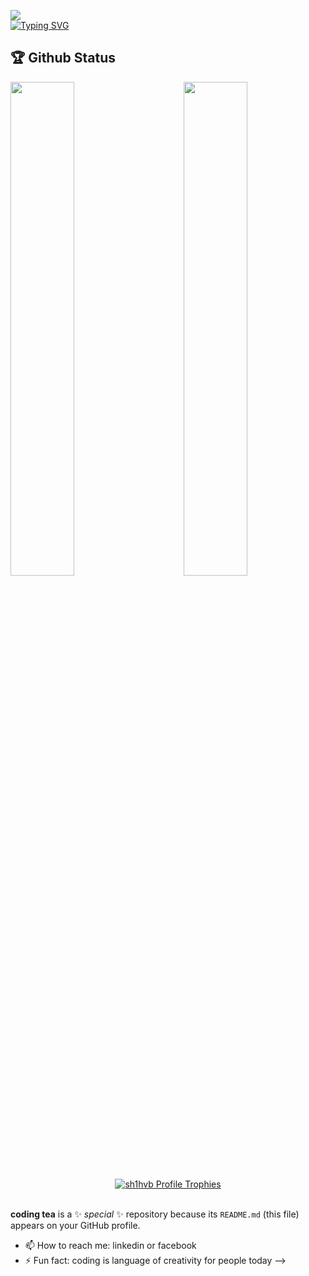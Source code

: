 ![](https://raw.githubusercontent.com/halfrost/halfrost/master/icons/header_.png)
<br/>
[![Typing SVG](https://readme-typing-svg.herokuapp.com?font=Hack&color=%239315B7&lines=I'm+ismail-essadik+-+aka+coding-tea)](https://git.io/typing-svg)

## 🏆 Github Status

<img  src="https://github-readme-stats.vercel.app/api?username=coding-tea&show_icons=true&hide_border=true&theme=radical" width="45%" align="right" >
<img  src="https://github-readme-streak-stats.herokuapp.com/?user=coding-tea&theme=radical" width="45%" >


<br /> 

<div align="center">
  <a href="https://github.com/ryo-ma/github-profile-trophy">
    <img src="https://github-profile-trophy.vercel.app/?username=coding-tea&theme=onestar&no-frame=true" alt="sh1hvb Profile Trophies" />
  </a>
</div>

<br /> 

**coding tea** is a ✨ _special_ ✨ repository because its `README.md` (this file) appears on your GitHub profile.


- 📫 How to reach me: linkedin or facebook
- ⚡ Fun fact: coding is language of creativity for people today
-->
